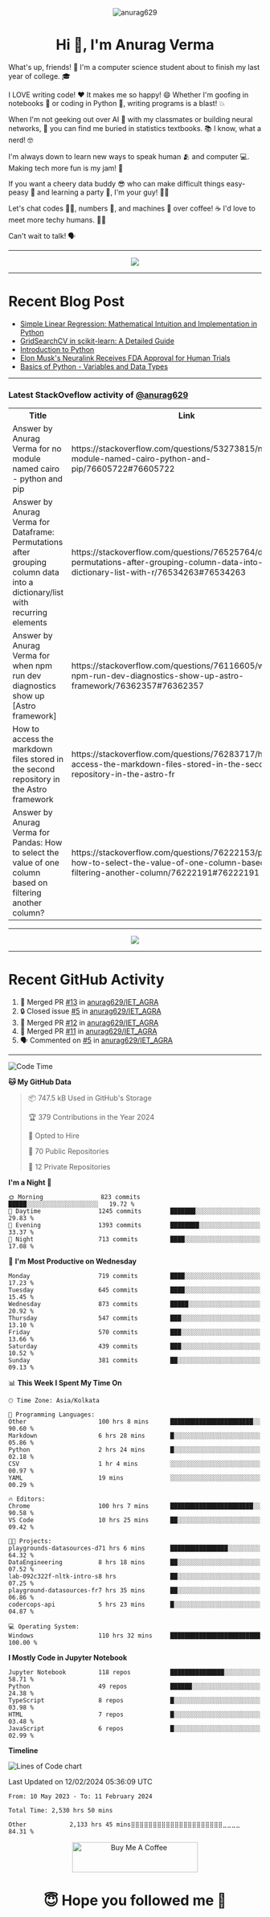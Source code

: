 

<p align="center"> <img src="https://komarev.com/ghpvc/?username=anurag629&label=Profile%20views&color=0e75b6&style=flat" alt="anurag629" /> </p>

<h1 align="center">Hi 👋, I'm Anurag Verma</h1>

What's up, friends! 👋 I'm a computer science student about to finish my last year of college. 🎓

I LOVE writing code! ❤️ It makes me so happy! 😄 Whether I'm goofing in notebooks 📓 or coding in Python 🐍, writing programs is a blast! 💥

When I'm not geeking out over AI 🤖 with my classmates or building neural networks, 🧠 you can find me buried in statistics textbooks. 📚 I know, what a nerd! 🤓

I'm always down to learn new ways to speak human 🫂 and computer 💻. Making tech more fun is my jam! 🍇

If you want a cheery data buddy 😎 who can make difficult things easy-peasy 🥝 and learning a party 🎉, I'm your guy! 🙋‍♂️

Let's chat codes 👨‍💻, numbers 🧮, and machines 🤖 over coffee! ☕ I'd love to meet more techy humans. 💁‍♂️

Can't wait to talk! 🗣️

---

<p align="center">
  <img src="https://spotify-github-profile.vercel.app/api/view.svg?uid=mwvywke3fo2gajpenodnmobfh&cover_image=true&theme=default&show_offline=false&background_color=121212&interchange=false&bar_color=53b14f&bar_color_cover=true">
</p>

---

# Recent Blog Post

<!-- BLOG-POST-LIST:START -->
- [Simple Linear Regression: Mathematical Intuition and Implementation in Python](https://codercops.tech/blog/machine-learning-algorithms/simple-linear-regression-mathematical-intuation)
- [GridSearchCV in scikit-learn: A Detailed Guide](https://codercops.tech/blog/gridsearchcv-in-scikit-learn-a-detailed-guide)
- [Introduction to Python](https://codercops.tech/blog/python-tutorial/introduction-to-python)
- [Elon Musk&#39;s Neuralink Receives FDA Approval for Human Trials](https://codercops.tech/blog/elon-musks-neuralink-receives-fda-approval-for-human-trials)
- [Basics of Python - Variables and Data Types](https://codercops.tech/blog/python-basics-of-python-variables-and-data-types)
<!-- BLOG-POST-LIST:END -->

---

### Latest StackOveflow activity of [@anurag629](https://github.com/anurag629)
<table>
  <tr><th>Title</th><th>Link</th></tr>
  <!-- STACKOVERFLOW:START --><tr><td>Answer by Anurag Verma for no module named cairo - python and pip</td><td>https://stackoverflow.com/questions/53273815/no-module-named-cairo-python-and-pip/76605722#76605722</td></tr><tr><td>Answer by Anurag Verma for Dataframe: Permutations after grouping column data into a dictionary/list with recurring elements</td><td>https://stackoverflow.com/questions/76525764/dataframe-permutations-after-grouping-column-data-into-a-dictionary-list-with-r/76534263#76534263</td></tr><tr><td>Answer by Anurag Verma for when npm run dev diagnostics show up [Astro framework]</td><td>https://stackoverflow.com/questions/76116605/when-npm-run-dev-diagnostics-show-up-astro-framework/76362357#76362357</td></tr><tr><td>How to access the markdown files stored in the second repository in the Astro framework</td><td>https://stackoverflow.com/questions/76283717/how-to-access-the-markdown-files-stored-in-the-second-repository-in-the-astro-fr</td></tr><tr><td>Answer by Anurag Verma for Pandas: How to select the value of one column based on filtering another column?</td><td>https://stackoverflow.com/questions/76222153/pandas-how-to-select-the-value-of-one-column-based-on-filtering-another-column/76222191#76222191</td></tr><!-- STACKOVERFLOW:END -->
</table>

---

<p align="center">
  <img alig src="https://github-profile-trophy.vercel.app/?username=anurag629&theme=onedark&column=-1" />
</p>

---

# Recent GitHub Activity
<!--START_SECTION:activity-->
1. 🎉 Merged PR [#13](https://github.com/anurag629/IET_AGRA/pull/13) in [anurag629/IET_AGRA](https://github.com/anurag629/IET_AGRA)
2. 🔒 Closed issue [#5](https://github.com/anurag629/IET_AGRA/issues/5) in [anurag629/IET_AGRA](https://github.com/anurag629/IET_AGRA)
3. 🎉 Merged PR [#12](https://github.com/anurag629/IET_AGRA/pull/12) in [anurag629/IET_AGRA](https://github.com/anurag629/IET_AGRA)
4. 🎉 Merged PR [#11](https://github.com/anurag629/IET_AGRA/pull/11) in [anurag629/IET_AGRA](https://github.com/anurag629/IET_AGRA)
5. 🗣 Commented on [#5](https://github.com/anurag629/IET_AGRA/issues/5#issuecomment-1854540580) in [anurag629/IET_AGRA](https://github.com/anurag629/IET_AGRA)
<!--END_SECTION:activity-->

---

<!--START_SECTION:waka-->
![Code Time](http://img.shields.io/badge/Code%20Time-2%2C535%20hrs%208%20mins-blue)

**🐱 My GitHub Data** 

> 📦 747.5 kB Used in GitHub's Storage 
 > 
> 🏆 379 Contributions in the Year 2024
 > 
> 💼 Opted to Hire
 > 
> 📜 70 Public Repositories 
 > 
> 🔑 12 Private Repositories 
 > 
**I'm a Night 🦉** 

```text
🌞 Morning                823 commits         █████░░░░░░░░░░░░░░░░░░░░   19.72 % 
🌆 Daytime                1245 commits        ███████░░░░░░░░░░░░░░░░░░   29.83 % 
🌃 Evening                1393 commits        ████████░░░░░░░░░░░░░░░░░   33.37 % 
🌙 Night                  713 commits         ████░░░░░░░░░░░░░░░░░░░░░   17.08 % 
```
📅 **I'm Most Productive on Wednesday** 

```text
Monday                   719 commits         ████░░░░░░░░░░░░░░░░░░░░░   17.23 % 
Tuesday                  645 commits         ████░░░░░░░░░░░░░░░░░░░░░   15.45 % 
Wednesday                873 commits         █████░░░░░░░░░░░░░░░░░░░░   20.92 % 
Thursday                 547 commits         ███░░░░░░░░░░░░░░░░░░░░░░   13.10 % 
Friday                   570 commits         ███░░░░░░░░░░░░░░░░░░░░░░   13.66 % 
Saturday                 439 commits         ███░░░░░░░░░░░░░░░░░░░░░░   10.52 % 
Sunday                   381 commits         ██░░░░░░░░░░░░░░░░░░░░░░░   09.13 % 
```


📊 **This Week I Spent My Time On** 

```text
🕑︎ Time Zone: Asia/Kolkata

💬 Programming Languages: 
Other                    100 hrs 8 mins      ███████████████████████░░   90.60 % 
Markdown                 6 hrs 28 mins       █░░░░░░░░░░░░░░░░░░░░░░░░   05.86 % 
Python                   2 hrs 24 mins       █░░░░░░░░░░░░░░░░░░░░░░░░   02.18 % 
CSV                      1 hr 4 mins         ░░░░░░░░░░░░░░░░░░░░░░░░░   00.97 % 
YAML                     19 mins             ░░░░░░░░░░░░░░░░░░░░░░░░░   00.29 % 

🔥 Editors: 
Chrome                   100 hrs 7 mins      ███████████████████████░░   90.58 % 
VS Code                  10 hrs 25 mins      ██░░░░░░░░░░░░░░░░░░░░░░░   09.42 % 

🐱‍💻 Projects: 
playgrounds-datasources-d71 hrs 6 mins       ████████████████░░░░░░░░░   64.32 % 
DataEngineering          8 hrs 18 mins       ██░░░░░░░░░░░░░░░░░░░░░░░   07.52 % 
lab-092c322f-nltk-intro-s8 hrs               ██░░░░░░░░░░░░░░░░░░░░░░░   07.25 % 
playground-datasources-fr7 hrs 35 mins       ██░░░░░░░░░░░░░░░░░░░░░░░   06.86 % 
codercops-api            5 hrs 23 mins       █░░░░░░░░░░░░░░░░░░░░░░░░   04.87 % 

💻 Operating System: 
Windows                  110 hrs 32 mins     █████████████████████████   100.00 % 
```

**I Mostly Code in Jupyter Notebook** 

```text
Jupyter Notebook         118 repos           ███████████████░░░░░░░░░░   58.71 % 
Python                   49 repos            ██████░░░░░░░░░░░░░░░░░░░   24.38 % 
TypeScript               8 repos             █░░░░░░░░░░░░░░░░░░░░░░░░   03.98 % 
HTML                     7 repos             █░░░░░░░░░░░░░░░░░░░░░░░░   03.48 % 
JavaScript               6 repos             █░░░░░░░░░░░░░░░░░░░░░░░░   02.99 % 
```



**Timeline**

![Lines of Code chart](https://raw.githubusercontent.com/anurag629/anurag629/main/assets/bar_graph.png)


 Last Updated on 12/02/2024 05:36:09 UTC
<!--END_SECTION:waka-->

<!--START_SECTION:waka-simple-->

```text
From: 10 May 2023 - To: 11 February 2024

Total Time: 2,530 hrs 50 mins

Other            2,133 hrs 45 mins⣿⣿⣿⣿⣿⣿⣿⣿⣿⣿⣿⣿⣿⣿⣿⣿⣿⣿⣿⣿⣿⣀⣀⣀⣀   84.31 %
```

<!--END_SECTION:waka-simple-->

<p align="center"> 
<a href="https://www.buymeacoffee.com/anurag629" target="_blank"><img src="https://cdn.buymeacoffee.com/buttons/default-orange.png" alt="Buy Me A Coffee" height="60" width="250"></a>
</p>


<h1 align="center"> 😇 Hope you followed me 🥰  </h1>
